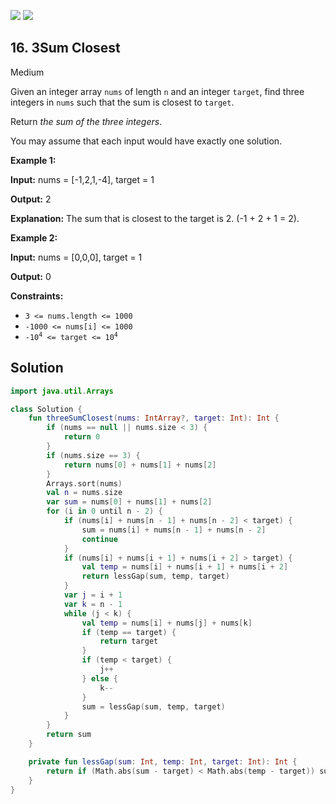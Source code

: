 [![](https://img.shields.io/github/stars/javadev/LeetCode-in-Kotlin?label=Stars&style=flat-square)](https://github.com/javadev/LeetCode-in-Kotlin)
[![](https://img.shields.io/github/forks/javadev/LeetCode-in-Kotlin?label=Fork%20me%20on%20GitHub%20&style=flat-square)](https://github.com/javadev/LeetCode-in-Kotlin/fork)

## 16\. 3Sum Closest

Medium

Given an integer array `nums` of length `n` and an integer `target`, find three integers in `nums` such that the sum is closest to `target`.

Return _the sum of the three integers_.

You may assume that each input would have exactly one solution.

**Example 1:**

**Input:** nums = [-1,2,1,-4], target = 1

**Output:** 2

**Explanation:** The sum that is closest to the target is 2. (-1 + 2 + 1 = 2).

**Example 2:**

**Input:** nums = [0,0,0], target = 1

**Output:** 0

**Constraints:**

*   `3 <= nums.length <= 1000`
*   `-1000 <= nums[i] <= 1000`
*   <code>-10<sup>4</sup> <= target <= 10<sup>4</sup></code>

## Solution

```kotlin
import java.util.Arrays

class Solution {
    fun threeSumClosest(nums: IntArray?, target: Int): Int {
        if (nums == null || nums.size < 3) {
            return 0
        }
        if (nums.size == 3) {
            return nums[0] + nums[1] + nums[2]
        }
        Arrays.sort(nums)
        val n = nums.size
        var sum = nums[0] + nums[1] + nums[2]
        for (i in 0 until n - 2) {
            if (nums[i] + nums[n - 1] + nums[n - 2] < target) {
                sum = nums[i] + nums[n - 1] + nums[n - 2]
                continue
            }
            if (nums[i] + nums[i + 1] + nums[i + 2] > target) {
                val temp = nums[i] + nums[i + 1] + nums[i + 2]
                return lessGap(sum, temp, target)
            }
            var j = i + 1
            var k = n - 1
            while (j < k) {
                val temp = nums[i] + nums[j] + nums[k]
                if (temp == target) {
                    return target
                }
                if (temp < target) {
                    j++
                } else {
                    k--
                }
                sum = lessGap(sum, temp, target)
            }
        }
        return sum
    }

    private fun lessGap(sum: Int, temp: Int, target: Int): Int {
        return if (Math.abs(sum - target) < Math.abs(temp - target)) sum else temp
    }
}
```